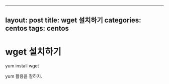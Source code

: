 ---
layout: post
title: wget 설치하기
categories: centos
tags: centos
--

# wget 설치하기



yum install wget

 

yum 활용을 잘하자.